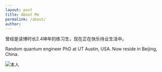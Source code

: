 ```yaml
---
layout: post
title: About Me
permalink: /about/
author: 
---
```

曾经是读博时长2.4坤年的练习生，现在正在快乐待业生活中。

Random quantum engineer PhD at UT Austin, USA. Now reside in Beijing, China.


![本人](../about.jpg)